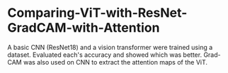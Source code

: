# Comparing-ViT-with-ResNet-GradCAM-with-Attention
A basic CNN (ResNet18) and a vision transformer were trained using a dataset. Evaluated each's accuracy and showed which was better. Grad-CAM was also used on CNN to extract the attention maps of the ViT.
